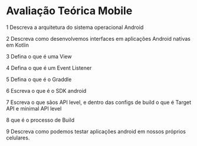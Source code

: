 # Avaliação Teórica Mobile

1 Descreva a arquitetura do sistema operacional Android

2 Descreva como desenvolvemos interfaces em aplicações Android nativas em Kotlin

3 Defina o que é uma View

4 Defina o que é um Event Listener

5 Defina o que é o Graddle

6 Escreva o que é o SDK android

7 Escreva o que sãos API level, e dentro das configs de build o que é Target API e minimal API level

8 que é o processo de Build

9 Descreva como podemos testar aplicações android em nossos próprios celulares.
